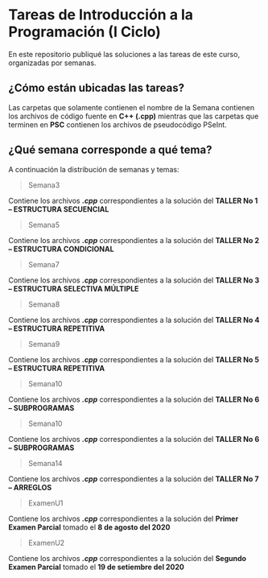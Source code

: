 # Tareas de Introducción a la Programación (I Ciclo)
En este repositorio publiqué las soluciones a las tareas de este curso, organizadas por semanas.
## ¿Cómo están ubicadas las tareas?
Las carpetas que solamente contienen el nombre de la Semana contienen los archivos de código fuente en **C++ (.cpp)** mientras que las carpetas que terminen en **PSC** contienen los archivos de pseudocódigo PSeInt.

## ¿Qué semana corresponde a qué tema?
A continuación la distribución de semanas y temas:
&nbsp;
> Semana3

Contiene los archivos **_.cpp_** correspondientes a la solución del **TALLER No 1 – ESTRUCTURA SECUENCIAL**
&nbsp;
> Semana5

Contiene los archivos **_.cpp_** correspondientes a la solución del **TALLER No 2 – ESTRUCTURA CONDICIONAL**
&nbsp;
> Semana7

Contiene los archivos **_.cpp_** correspondientes a la solución del **TALLER No 3 – ESTRUCTURA SELECTIVA MÚLTIPLE**
&nbsp;
> Semana8

Contiene los archivos **_.cpp_** correspondientes a la solución del **TALLER No 4 – ESTRUCTURA REPETITIVA**
&nbsp;
> Semana9

Contiene los archivos **_.cpp_** correspondientes a la solución del **TALLER No 5 – ESTRUCTURA REPETITIVA**
&nbsp;
> Semana10

Contiene los archivos **_.cpp_** correspondientes a la solución del **TALLER No 6 – SUBPROGRAMAS**
&nbsp;
> Semana10

Contiene los archivos **_.cpp_** correspondientes a la solución del **TALLER No 6 – SUBPROGRAMAS**
&nbsp;
> Semana14

Contiene los archivos **_.cpp_** correspondientes a la solución del **TALLER No 7 – ARREGLOS**
&nbsp;
> ExamenU1

Contiene los archivos **_.cpp_** correspondientes a la solución del **Primer Examen Parcial** tomado el **8 de agosto del 2020**
&nbsp;
> ExamenU2

Contiene los archivos **_.cpp_** correspondientes a la solución del **Segundo Examen Parcial** tomado el **19 de setiembre del 2020**
&nbsp;
